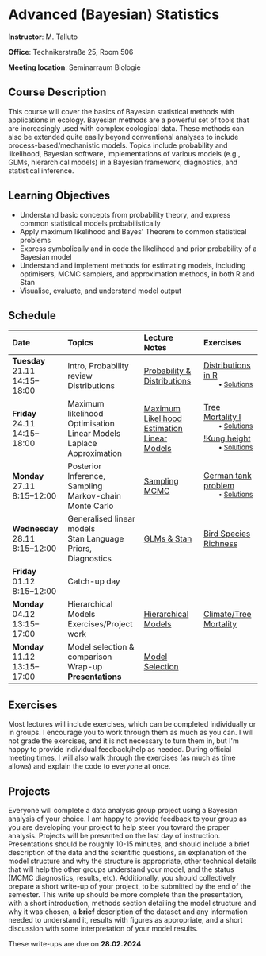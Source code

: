 # Advanced (Bayesian) Statistics
**Instructor**: M. Talluto

**Office**: Technikerstraße 25, Room 506

**Meeting location**:  Seminarraum Biologie


## Course Description

This course will cover the basics of Bayesian statistical methods with applications in ecology. Bayesian methods are a powerful set of tools that are increasingly used with complex ecological data. These methods can also be extended quite easily beyond conventional analyses to include process-based/mechanistic models. Topics include probability and likelihood, Bayesian software, implementations of various models (e.g., GLMs, hierarchical models) in a Bayesian framework, diagnostics, and statistical inference.

## Learning Objectives

* Understand basic concepts from probability theory, and express common statistical models probabilistically
* Apply maximum likelihood and Bayes' Theorem to common statistical problems
* Express symbolically and in code the likelihood and prior probability of a Bayesian model
* Understand and implement methods for estimating models, including optimisers, MCMC samplers, and approximation methods, in both R and Stan
* Visualise, evaluate, and understand model output


## Schedule

|Date  |Topics       |Lecture Notes |Exercises |
| :--- |  :---   |   :---    | :--- |
|**Tuesday** 21.11<br/>14:15–18:00 |Intro, Probability review<br/>Distributions                          |[Probability & Distributions](1_probability) |[Distributions in R](exercises/1_distributions_ex)<br/>&nbsp;&nbsp;&nbsp;&nbsp;&nbsp;&nbsp;&nbsp;<sup>• [Solutions](exercises/1_distributions_soln)</sup>
|**Friday** 24.11<br/>14:15–18:00 |Maximum likelihood<br/>Optimisation<br/>Linear Models<br/>Laplace Approximation|[Maximum Likelihood Estimation](2_mle)<br/>[Linear Models](3_lm)|[Tree Mortality I](exercises/2_mle_ex.html)<br/>&nbsp;&nbsp;&nbsp;&nbsp;&nbsp;&nbsp;&nbsp;<sup>• [Solutions](exercises/2_mle_soln)</sup><br/>[!Kung height](exercises/3_lm_ex.html)<br/>&nbsp;&nbsp;&nbsp;&nbsp;&nbsp;&nbsp;&nbsp;<sup>• [Solutions](exercises/3_lm_soln)</sup>|
|**Monday** 27.11<br/>8:15–12:00|Posterior Inference, Sampling<br/>Markov-chain Monte Carlo|[Sampling](4_sampling)<br/>[MCMC](5_mcmc)|[German tank problem](exercises/5_mcmc_ex)<br/>&nbsp;&nbsp;&nbsp;&nbsp;&nbsp;&nbsp;&nbsp;<sup>• [Solutions](exercises/5_mcmc_soln)</sup>|
|**Wednesday** 28.11<br/>8:15–12:00 |Generalised linear models<br/>Stan Language<br/>Priors, Diagnostics|[GLMs & Stan](6_stan_glm)|[Bird Species Richness](exercises/6_glm_ex)|
|**Friday** 01.12<br/>8:15–12:00 | Catch-up day
|**Monday** 04.12<br/>13:15–17:00|Hierarchical Models<br/>Exercises/Project work|[Hierarchical Models](7_hm)|[Climate/Tree Mortality](exercises/7_hm_ex)
|**Monday** 11.12<br/>13:15–17:00|Model selection & comparison<br/>Wrap-up<br/>**Presentations**|[Model Selection](8_model_selection)|


## Exercises
Most lectures will include exercises, which can be completed individually or in groups. I encourage you to work through them as much as you can. I will not grade the exercises, and it is not necessary to turn them in, but I'm happy to provide individual feedback/help as needed. During official meeting times, I will also walk through the exercises (as much as time allows) and explain the code to everyone at once.

## Projects
Everyone will complete a data analysis group project using a Bayesian analysis of your choice. I am happy to provide feedback to your group as you are developing your project to help steer you toward the proper analysis. Projects will be presented on the last day of instruction. Presentations should be roughly 10-15 minutes, and should include a brief description of the data and the scientific questions, an explanation of the model structure and why the structure is appropriate, other technical details that will help the other groups understand your model, and the status (MCMC diagnostics, results, etc). Additionally, you should collectively prepare a short write-up of your project, to be submitted by the end of the semester. This write up should be more complete than the presentation, with a short introduction, methods section detailing the model structure and why it was chosen, a **brief** description of the dataset and any information needed to understand it, results with figures as appropriate, and a short discussion with some interpretation of your model results.

These write-ups are due on **28.02.2024**